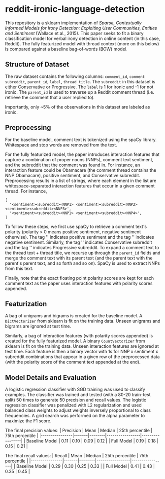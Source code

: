 # reddit-ironic-language-detection

This repository is a sklearn implementation of *Sparse, Contextually Informed Models for Irony Detection: Exploiting User Communities, Entities and Sentiment* (Wallace et al., 2015). This paper seeks to fit a binary classification model for verbal irony detection in online content (in this case, Reddit). The fully featurized model with thread context (more on this below) is compared against a baseline bag-of-words (BOW) model.  

## Structure of Dataset

The raw dataset contains the following columns: `comment_id`, `comment	subreddit`, `parent_id`, `label`, `thread_title`. The `subreddit` in this dataset is either Conservative or Progressive. The `label` is 1 for ironic and -1 for not ironic. The `parent_id` is used to traverse up a Reddit comment thread (i.e. retrieve the comment that a user replied to). 

Importantly, only ~5% of the observations in this dataset are labeled as ironic.

## Preprocessing

For the baseline model, comment text is tokenized using the spaCy library. Whitespace and stop words are removed from the text.  

For the fully featurized model, the paper introduces interaction features that capture a combination of proper nouns (NNPs), comment text sentiment, and the subreddit that the comment was found in. For instance, an interaction feature could be Obamacare (the comment thread contains the NNP Obamacare), positive sentiment, and Conservative subreddit. Preprocessing results in a list of strings, where each element in the list are whitespace-separated interaction features that occur in a given comment thread. For instance, 

```
[
  '<sentiment><subreddit><NNP1> <sentiment><subreddit><NNP2> <sentiment><subreddit><NNP3>', 
  '<sentiment><subreddit><NNP1> <sentiment><subreddit><NNP4>',
]
```

To follow these steps, we first use spaCy to retrieve a comment text's polarity (polarity > 0 means positive sentiment, negative sentiment otherwise). The tag '<pos>' indicates positive sentiment and the tag '<neg>' indicates negative sentiment. Similarly, the tag '<cns>' indicates Conservative subreddit and the tag '<lib>' indicates Progressive subreddit. To expand a comment text to the thread text + thread title, we recurse up through the `parent_id` fields and merge the comment text with its parent text (and the parent text with the parent's parent text, and so forth and so on). SpaCy is used to extract NNPs from this text.

Finally, note that the exact floating point polarity scores are kept for each comment text as the paper uses interaction features with polarity scores appended.

## Featurization

A bag of unigrams and bigrams is created for the baseline model. A `DictVectorizer` from sklearn is fit on the training data. Unseen unigrams and bigrams are ignored at test time.

Similarly, a bag of interaction features (with polarity scores appended) is created for the fully featurized model. A binary `CountVectorizer` from sklearn is fit on the training data. Unseen interaction features are ignored at test time. Each feature is then a binary vector with 1s for NNP x sentiment x subreddit combinations that appear in a given row of the preprocessed data (with the polarity score of the comment text appended at the end).

## Model Details and Evaluation 

A logistic regression classifier with SGD training was used to classify examples. The classifier was trained and tested (with a 80-20 train-test split) 50 times to generate 50 precision and recall values. The logistic regression classifier was penalized with L2 regularization and used balanced class weights to adjust weights inversely proportional to class frequencies. A grid search was performed on the alpha parameter to maximize the F1 score.

The final precision values:
| Precision      | Mean  | Median | 25th percentile | 75th percentile |
|----------------|-------|--------|-----------------|-----------------|
| Baseline Model | 0.11  | 0.10   | 0.09            | 0.12            |
| Full Model     | 0.19  | 0.18   | 0.15            | 0.21            |

The final recall values:
| Recall         | Mean  | Median | 25th percentile | 75th percentile |
|----------------|-------|--------|-----------------|-----------------|
| Baseline Model | 0.29  | 0.30   | 0.25            | 0.33            |
| Full Model     | 0.41  | 0.43   | 0.35            | 0.45            |

